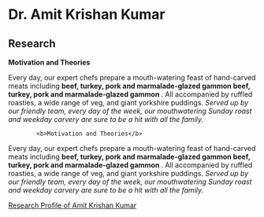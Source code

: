 <!DOCTYPE html>
<html>
  <head>
<meta name="description" content="Higher Dimension Research…">
    <meta name="referrer" content="origin-when-cross-origin">
<meta name="author" content="Amit Krishan Kumar">
    <meta charset="UTF-8">
   <meta name="description" content="‪Beijing Institute of Technology‬ - ‪‪Cited by 53‬‬ - ‪Computer Vision‬ - ‪Machine Learning‬ - ‪Quantum Entanglement‬ - ‪Multimodal analysis‬ - ‪Respiratory system‬"><meta property="og:title" content="Amit Krishan Kumar"><meta property="og:image" content="https://scholar.googleusercontent.com/citations?view_op=medium_photo&amp;user=h-KG0T0AAAAJ&amp;citpid=1">
  </head>
  
<body>
  <h1> Dr. Amit Krishan Kumar </h1>
            <h2> Research </h2>
            <b>Motivation and Theories</b>
  <p> Every day, our expert chefs prepare a mouth-watering feast of hand-carved meats including <b> beef, turkey, pork and marmalade-glazed gammon </b><strong> beef, turkey, pork and marmalade-glazed gammon </strong>. All accompanied by ruffled roasties, a wide range of veg, and giant yorkshire puddings. <em> Served up by our friendly team, every day of the week, our
mouthwatering Sunday roast and weekday carvery are sure to be a hit with all the family. </em></p>
   
            <b>Motivation and Theories</b>
  <p> Every day, our expert chefs prepare a mouth-watering feast of hand-carved meats including <b> beef, turkey, pork and marmalade-glazed gammon </b><strong> beef, turkey, pork and marmalade-glazed gammon </strong>. All accompanied by ruffled roasties, a wide range of veg, and giant yorkshire puddings. <em> Served up by our friendly team, every day of the week, our
mouthwatering Sunday roast and weekday carvery are sure to be a hit with all the family. </em></p>
<a href = "about.html"> Research Profile of Amit Krishan Kumar </a>  
</body>
  
</html>
